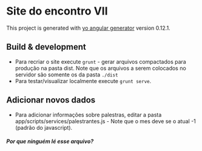 # Site do encontro VII

This project is generated with [yo angular generator](https://github.com/yeoman/generator-angular)
version 0.12.1.

## Build & development

* Para recriar o site execute `grunt` - gerar arquivos compactados para produção na pasta dist. Note que os arquivos a serem colocados no servidor são somente os da pasta `./dist`
* Para testar/visualizar localmente execute `grunt serve`.

## Adicionar novos dados

* Para adicionar informações sobre palestras, editar a pasta app/scripts/services/palestrantes.js - Note que o mes deve se o atual -1 (padrão do javascript).

##### Por que ninguém lé esse arquivo?


